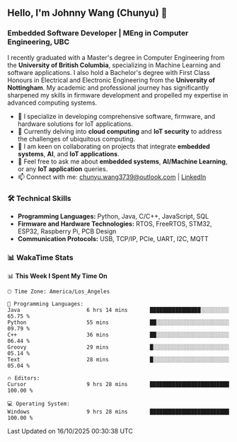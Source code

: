 ## Hello, I'm Johnny Wang (Chunyu) 👋

### Embedded Software Developer | MEng in Computer Engineering, UBC

I recently graduated with a Master's degree in Computer Engineering from the **University of British Columbia**, specializing in Machine Learning and software applications. I also hold a Bachelor's degree with First Class Honours in Electrical and Electronic Engineering from the **University of Nottingham**. My academic and professional journey has significantly sharpened my skills in firmware development and propelled my expertise in advanced computing systems.

- 🔭 I specialize in developing comprehensive software, firmware, and hardware solutions for IoT applications.
- 🌱 Currently delving into **cloud computing** and **IoT security** to address the challenges of ubiquitous computing.
- 🤝 I am keen on collaborating on projects that integrate **embedded systems**, **AI**, and **IoT applications**.
- 💬 Feel free to ask me about **embedded systems**, **AI/Machine Learning**, or any **IoT application** queries.
- 📫 Connect with me: [chunyu.wang3739@outlook.com](mailto:chunyu.wang3739@outlook.com) | [LinkedIn](https://www.linkedin.com/in/shycw1/)


### 🛠️ Technical Skills
- **Programming Languages:** Python, Java, C/C++, JavaScript, SQL
- **Firmware and Hardware Technologies:** RTOS, FreeRTOS, STM32, ESP32, Raspberry Pi, PCB Design
- **Communication Protocols:** USB, TCP/IP, PCIe, UART, I2C, MQTT

### 📊 WakaTime Stats
<!--START_SECTION:waka-->
📊 **This Week I Spent My Time On** 

```text
🕑︎ Time Zone: America/Los_Angeles

💬 Programming Languages: 
Java                     6 hrs 14 mins       ████████████████░░░░░░░░░   65.75 % 
Python                   55 mins             ██░░░░░░░░░░░░░░░░░░░░░░░   09.79 % 
C++                      36 mins             ██░░░░░░░░░░░░░░░░░░░░░░░   06.44 % 
Groovy                   29 mins             █░░░░░░░░░░░░░░░░░░░░░░░░   05.14 % 
Text                     28 mins             █░░░░░░░░░░░░░░░░░░░░░░░░   05.04 % 

🔥 Editors: 
Cursor                   9 hrs 28 mins       █████████████████████████   100.00 % 

💻 Operating System: 
Windows                  9 hrs 28 mins       █████████████████████████   100.00 % 
```


 Last Updated on 16/10/2025 00:30:38 UTC
<!--END_SECTION:waka-->
